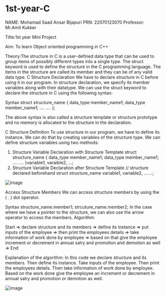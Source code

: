 # 1st-year-C




NAME: Mohamad Saad Ansar Bijapuri
PRN: 22070123070
Professor: Mr.Amit Kukker 

Title:1st year Mini Project

Aim: To learn Object oriented programming in C++

Theory:The structure in C is a user-defined data type that can be used to group items of possibly different types into a single type. 
The struct keyword is used to define the structure in the C programming language. The items in the structure are called its member and they can be of any valid data type.
C Structure Declaration
We have to declare structure in C before using it in our program. In structure declaration, we specify its member variables along with their datatype. We can use the struct keyword to declare the structure in C using the following syntax:

Syntax
struct structure_name {
    data_type member_name1;
    data_type member_name1;
    ....
    ....
};

The above syntax is also called a structure template or structure prototype and no memory is allocated to the structure in the declaration.

C Structure Definition
To use structure in our program, we have to define its instance. We can do that by creating variables of the structure type. We can define structure variables using two methods:

1. Structure Variable Declaration with Structure Template
struct structure_name {
    data_type member_name1;
    data_type member_name1;
    ....
    ....
}variable1, varaible2, ...;
2. Structure Variable Declaration after Structure Template
// structure declared beforehand
struct structure_name variable1, variable2, .......;

![image](https://github.com/M-S-A-B/1st-year-C/assets/140503259/8e43bde5-f1ed-4fe5-8a1f-be4e77fba06f)



Access Structure Members
We can access structure members by using the ( . ) dot operator.

Syntax
structure_name.member1;
strcuture_name.member2;
In the case where we have a pointer to the structure, we can also use the arrow operator to access the members.
Algorithm:

Start =>  declare structure and its members => define its instance => put inputs of the employee => then print the employees details => take information of work done by employee => based on that give the employee increment or decrement in annual salry and promotion and demotion as well =>  End


Explanation of the algorithm:
In this code we declare structure and its members. Then define its instance. Take inputs of the employee. Then print the employees details. Then take information of work done by employee. Based on the work done give the employee an increment or decrement in annual salry and promotion or demotion as well.


![image](https://github.com/M-S-A-B/1st-year-C/assets/140503259/b04d2e9c-dcfe-4024-a10d-9935cd8f3c58)

